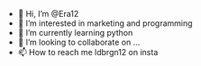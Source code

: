 - 👋 Hi, I’m @Era12
- 👀 I’m interested in marketing and programming
- 🌱 I’m currently learning python
- 💞️ I’m looking to collaborate on ...
- 📫 How to reach me ldbrgn12 on insta

<!---
Era12/Era12 is a ✨ special ✨ repository because its `README.md` (this file) appears on your GitHub profile.
You can click the Preview link to take a look at your changes.
--->
